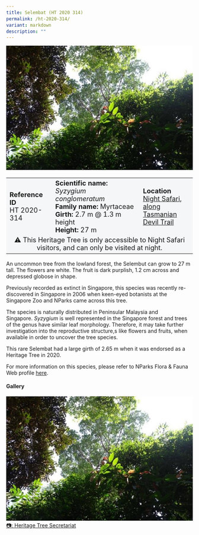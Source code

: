 ```yaml
---
title: Selembat (HT 2020 314)
permalink: /ht-2020-314/
variant: markdown
description: ""
---
```

<div class="isomer-image-wrapper">
<img src="/images/Heritage_trees_photos/syzcong_ht2020-314_temp.jpg"> 
</div><table style="minWidth: 100px; font-size: 18px; background: #F4F6F7">
<tbody><tr>
<td rowspan="1" colspan="1">
<strong>Reference ID</strong>
<br>HT 2020-314
</td>
<td rowspan="1" colspan="1">
<strong>Scientific name:</strong> <em>Syzygium conglomeratum</em> 
<br><strong>Family name:</strong> Myrtaceae
<br><strong>Girth:</strong> 2.7 m @ 1.3 m height
<br><strong>Height: </strong>27 m
</td>
<td rowspan="1" colspan="1"><strong>Location</strong><a href="https://www.onemap.gov.sg/?lat=1.4026899999779296&amp;lng=103.78786000003946">
<br>Night Safari, along<br>Tasmanian Devil Trail</a>
	</td></tr>
<tr><td style="text-align: center;" colspan="3">  
⚠️ This Heritage Tree is only accessible to Night Safari visitors, and can only be visited at night.</td></tr></tbody></table>


<p>An uncommon tree from the lowland forest, the Selembut can grow to 27 m tall. The flowers are white. The fruit is dark purplish, 1.2 cm across and depressed globose in shape.</p>

<p>Previously recorded as extinct in Singapore, this species was recently re-discovered in Singapore in 2006 when keen-eyed botanists at the Singapore Zoo and NParks came across this tree.</p>

<p>The species is naturally distributed in Peninsular Malaysia and Singapore.&nbsp;<em>Syzygium</em>&nbsp;is well represented in the Singapore forest and trees of the genus have similar leaf morphology. Therefore, it may take further investigation into the reproductive structure,s like flowers and fruits, when available in order to uncover the tree species.</p>

<p>This rare Selembat had a large girth of 2.65 m when it was endorsed as a Heritage Tree in 2020.</p>

<p>For more information on this species, please refer to NParks Flora &amp; Fauna Web profile <a href="https://www.nparks.gov.sg/florafaunaweb/flora/8/4/8409">here</a>.</p>

<h4>Gallery</h4>
<div class="isomer-card-grid">
<a href="/images/Heritage_trees_photos/syzcong_ht2020-314_temp.jpg" class="isomer-card">
<div class="isomer-card-image">
<div class="isomer-image-wrapper"><img src="/images/Heritage_trees_photos/syzcong_ht2020-314_temp.jpg"></div></div>
<div class="isomer-card-body"><div class="isomer-card-description">📷: Heritage Tree Secretariat</div></div></a><br></div>